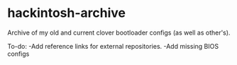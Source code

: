 # hackintosh-archive
Archive of my old and current clover bootloader configs (as well as other's).

To-do:
-Add reference links for external repositories.
-Add missing BIOS configs
